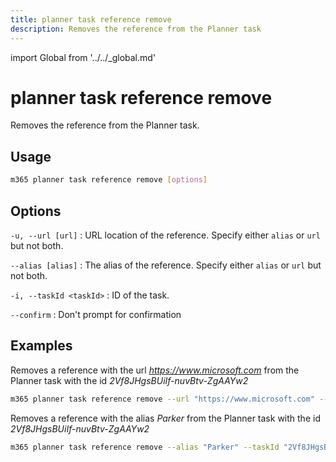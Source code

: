 ```yaml
---
title: planner task reference remove
description: Removes the reference from the Planner task
---
```


import Global from '../../_global.md'

# planner task reference remove

Removes the reference from the Planner task.

## Usage

```sh
m365 planner task reference remove [options]
```

## Options

`-u, --url [url]`
: URL location of the reference. Specify either `alias` or `url` but not both.

`--alias [alias]`
: The alias of the reference. Specify either `alias` or `url` but not both.

`-i, --taskId <taskId>`
: ID of the task.

`--confirm`
: Don't prompt for confirmation

<Global />

## Examples

Removes a reference with the url _https://www.microsoft.com_ from the Planner task with the id _2Vf8JHgsBUiIf-nuvBtv-ZgAAYw2_

```sh
m365 planner task reference remove --url "https://www.microsoft.com" --taskId "2Vf8JHgsBUiIf-nuvBtv-ZgAAYw2" 
```

Removes a reference with the alias _Parker_ from the Planner task with the id _2Vf8JHgsBUiIf-nuvBtv-ZgAAYw2_

```sh
m365 planner task reference remove --alias "Parker" --taskId "2Vf8JHgsBUiIf-nuvBtv-ZgAAYw2"
```
